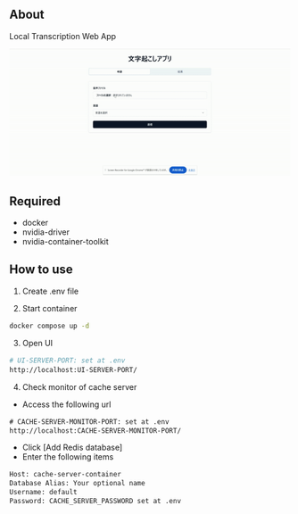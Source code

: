 ## About

Local Transcription Web App

![sample](./README/sample.gif)

## Required

- docker
- nvidia-driver
- nvidia-container-toolkit

## How to use

1. Create .env file

2. Start container

```bash
docker compose up -d
```

3. Open UI

```bash
# UI-SERVER-PORT: set at .env
http://localhost:UI-SERVER-PORT/
```

4. Check monitor of cache server

- Access the following url

```url
# CACHE-SERVER-MONITOR-PORT: set at .env
http://localhost:CACHE-SERVER-MONITOR-PORT/
```

- Click [Add Redis database]
- Enter the following items

```
Host: cache-server-container
Database Alias: Your optional name
Username: default
Password: CACHE_SERVER_PASSWORD set at .env
```
